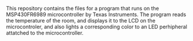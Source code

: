 This repository contains the files for a program that runs on the MSP430FR6989 microcontroller by Texas Instruments. The program reads the temperature of the room, and displays it to the LCD on the microcontroler, and also lights a corresponding color to an LED perhipheral attatched to the microcontroller.
